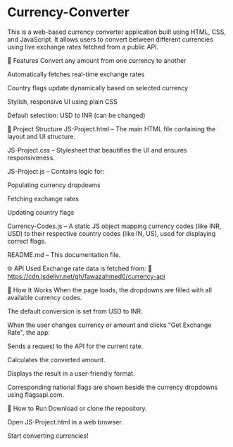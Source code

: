 # Currency-Converter

This is a web-based currency converter application built using HTML, CSS, and JavaScript. It allows users to convert between different currencies using live exchange rates fetched from a public API.

🔧 Features
Convert any amount from one currency to another

Automatically fetches real-time exchange rates

Country flags update dynamically based on selected currency

Stylish, responsive UI using plain CSS

Default selection: USD to INR (can be changed)

📁 Project Structure
JS-Project.html – The main HTML file containing the layout and UI structure.

JS-Project.css – Stylesheet that beautifies the UI and ensures responsiveness.

JS-Project.js – Contains logic for:

Populating currency dropdowns

Fetching exchange rates

Updating country flags

Currency-Codes.js – A static JS object mapping currency codes (like INR, USD) to their respective country codes (like IN, US), used for displaying correct flags.

README.md – This documentation file.

🌐 API Used
Exchange rate data is fetched from:
📡 https://cdn.jsdelivr.net/gh/fawazahmed0/currency-api

🧠 How It Works
When the page loads, the dropdowns are filled with all available currency codes.

The default conversion is set from USD to INR.

When the user changes currency or amount and clicks "Get Exchange Rate", the app:

Sends a request to the API for the current rate.

Calculates the converted amount.

Displays the result in a user-friendly format.

Corresponding national flags are shown beside the currency dropdowns using flagsapi.com.

🚀 How to Run
Download or clone the repository.

Open JS-Project.html in a web browser.

Start converting currencies!

